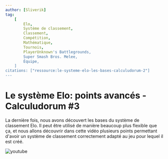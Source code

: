 ```yaml
---
author: [Sliverik]
tag:
    [
        Elo,
        Système de classement,
        Classement,
        Compétition,
        Mathématique,
        Tournois,
        PlayerUnknown's Battlegrounds,
        Super Smash Bros. Melee,
        Équipe,
    ]
citations: ["ressource:le-systeme-elo-les-bases-calculudorum-2"]
---
```


# Le système Elo: points avancés - Calculudorum #3

La dernière fois, nous avons découvert les bases du système de classement Elo. Il peut être utilisé de manière beaucoup plus flexible que ça, et nous allons découvrir dans cette vidéo plusieurs points permettant d'avoir un système de classement correctement adapté au jeu pour lequel il est créé.

![youtube](https://www.youtube.com/watch?v=KRNuijMy6rw)
